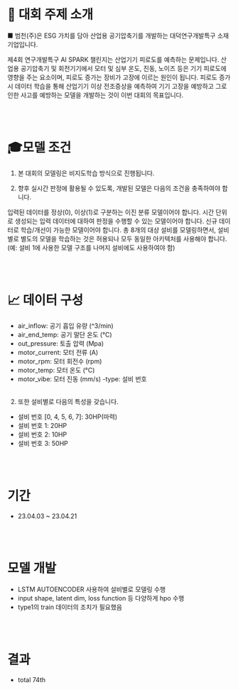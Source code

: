 # 🎈 대회 주제 소개

■ 범천(주)은 ESG 가치를 담아 산업용 공기압축기를 개발하는 대덕연구개발특구 소재 기업입니다.

제4회 연구개발특구 AI SPARK 챌린지는 산업기기 피로도를 예측하는 문제입니다.
산업용 공기압축기 및 회전기기에서 모터 및 심부 온도, 진동, 노이즈 등은 기기 피로도에 영향을 주는 요소이며, 피로도 증가는 장비가 고장에 이르는 원인이 됩니다.
피로도 증가 시 데이터 학습을 통해 산업기기 이상 전조증상을 예측하여 기기 고장을 예방하고 그로 인한 사고를 예방하는 모델을 개발하는 것이 이번 대회의 목표입니다.

<br/><br>

# 🎓모델 조건
1. 본 대회의 모델링은 비지도학습 방식으로 진행됩니다.

2. 향후 실시간 판정에 활용될 수 있도록, 개발된 모델은 다음의 조건을 충족하여야 합니다.

입력된 데이터를 정상(0), 이상(1)로 구분하는 이진 분류 모델이어야 합니다.
시간 단위로 생성되는 입력 데이터에 대하여 판정을 수행할 수 있는 모델이어야 합니다.
신규 데이터로 학습/개선이 가능한 모델이어야 합니다.
총 8개의 대상 설비를 모델링하면서, 설비별로 별도의 모델을 학습하는 것은 허용되나 모두 동일한 아키텍처를 사용해야 합니다.
(예: 설비 1에 사용한 모델 구조를 나머지 설비에도 사용하여야 함)

<br/><br>
# 📈 데이터 구성
- air_inflow: 공기 흡입 유량 (^3/min)
- air_end_temp: 공기 말단 온도 (°C)
- out_pressure: 토출 압력 (Mpa)
- motor_current: 모터 전류 (A)
- motor_rpm: 모터 회전수 (rpm)
- motor_temp: 모터 온도 (°C)
- motor_vibe: 모터 진동 (mm/s)
 -type: 설비 번호
<br/><br>
2. 또한 설비별로 다음의 특성을 갖습니다.
- 설비 번호 [0, 4, 5, 6, 7]: 30HP(마력)
- 설비 번호 1: 20HP
- 설비 번호 2: 10HP
- 설비 번호 3: 50HP

<br/><br>
# 기간
- 23.04.03 ~ 23.04.21

<br/><br>
# 모델 개발 
- LSTM AUTOENCODER 사용하여 설비별로 모델링 수행
- input shape, latent dim, loss function 등 다양하게 hpo 수행
- type1의 train 데이터의 조치가 필요했음

<br/><br>
# 결과
- total 74th